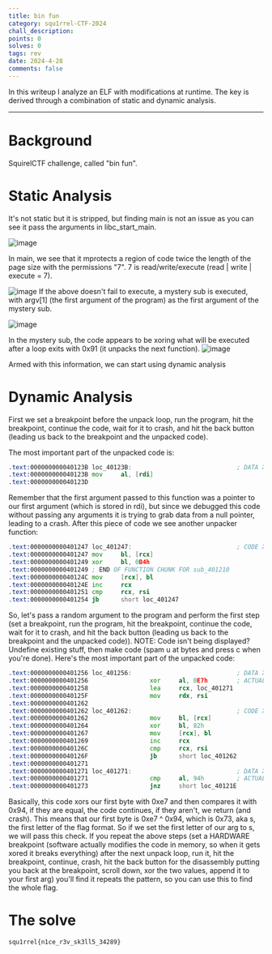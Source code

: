 ```yaml
---
title: bin fun
category: squ1rrel-CTF-2024
chall_description: 
points: 0
solves: 0
tags: rev
date: 2024-4-28
comments: false
---
```


In this writeup I analyze an ELF with modifications at runtime. The key is derived through a combination of static and dynamic analysis. 

---

# Background 
SquirelCTF challenge, called "bin fun".

# Static Analysis 
It's not static but it is stripped, but finding main is not an issue as you can see it pass the arguments in libc_start_main.
 
![image](https://github.com/Boberttt/notes/assets/104478197/6ddc581d-0cb8-4e40-8590-faf575a5c019)
 
In main, we see that it mprotects a region of code twice the length of the page size with the permissions "7". 7 is read/write/execute \(read \| write \| execute = 7\).
 
![image](https://github.com/Boberttt/notes/assets/104478197/e6f91f6c-2e89-464a-b12d-d29680f91de4) 
If the above doesn't fail to execute, a mystery sub is executed, with argv\[1\] (the first argument of the program) as the first argument of the mystery sub. 
 
![image](https://github.com/Boberttt/notes/assets/104478197/1201892b-3af0-4d7a-b013-794426d44d8b)
 
In the mystery sub, the code appears to be xoring what will be executed after a loop exits with 0x91 (it unpacks the next function). 
![image](https://github.com/Boberttt/notes/assets/104478197/36e70aa8-eff1-43ff-97b6-bdced49693ef)
 
Armed with this information, we can start using dynamic analysis
# Dynamic Analysis
First we set a breakpoint before the unpack loop, run the program, hit the breakpoint, continue the code, wait for it to crash, and hit the back button (leading us back to the breakpoint and the unpacked code).
 
The most important part of the unpacked code is:
```asm
.text:000000000040123B loc_40123B:                             ; DATA XREF: sub_401210:loc_401222↑o
.text:000000000040123B mov     al, [rdi]
.text:000000000040123D
```
Remember that the first argument passed to this function was a pointer to our first argument (which is stored in rdi), but since we debugged this code without passing any arguments it is trying to grab data from a null pointer, leading to a crash. After this piece of code we see another unpacker function:
```asm
.text:0000000000401247 loc_401247:                             ; CODE XREF: .text:0000000000401254↓j
.text:0000000000401247 mov     bl, [rcx]
.text:0000000000401249 xor     bl, 0B4h
.text:0000000000401249 ; END OF FUNCTION CHUNK FOR sub_401210
.text:000000000040124C mov     [rcx], bl
.text:000000000040124E inc     rcx
.text:0000000000401251 cmp     rcx, rsi
.text:0000000000401254 jb      short loc_401247
```
So, let's pass a random argument to the program and perform the first step (set a breakpoint, run the program, hit the breakpoint, continue the code, wait for it to crash, and hit the back button (leading us back to the breakpoint and the unpacked code)). NOTE: Code isn't being displayed? Undefine existing stuff, then make code (spam u at bytes and press c when you're done). Here's the most important part of the unpacked code:
```asm
.text:0000000000401256 loc_401256:                             ; DATA XREF: sub_401210+2D↑o
.text:0000000000401256                 xor     al, 0E7h        ; ACTUALLY IMPORTANT 
.text:0000000000401258                 lea     rcx, loc_401271
.text:000000000040125F                 mov     rdx, rsi
.text:0000000000401262
.text:0000000000401262 loc_401262:                             ; CODE XREF: .text:000000000040126F↓j
.text:0000000000401262                 mov     bl, [rcx]
.text:0000000000401264                 xor     bl, 82h
.text:0000000000401267                 mov     [rcx], bl
.text:0000000000401269                 inc     rcx
.text:000000000040126C                 cmp     rcx, rsi
.text:000000000040126F                 jb      short loc_401262
.text:0000000000401271
.text:0000000000401271 loc_401271:                             ; DATA XREF: .text:0000000000401258↑o
.text:0000000000401271                 cmp     al, 94h         ; ACTUALLY IMPORTANT 
.text:0000000000401273                 jnz     short loc_40121E
```
Basically, this code xors our first byte with 0xe7 and then compares it with 0x94, if they are equal, the code continues, if they aren't, we return (and crash). This means that our first byte is 0xe7 ^ 0x94, which is 0x73, aka s, the first letter of the flag format. So if we set the first letter of our arg to s, we will pass this check. If you repeat the above steps (set a HARDWARE breakpoint (software actually modifies the code in memory, so when it gets xored it breaks everything) after the next unpack loop, run it, hit the breakpoint, continue, crash, hit the back button for the disassembly putting you back at the breakpoint, scroll down, xor the two values, append it to your first arg) you'll find it repeats the pattern, so you can use this to find the whole flag.
# The solve

    squ1rrel{n1ce_r3v_sk3ll5_34289}
